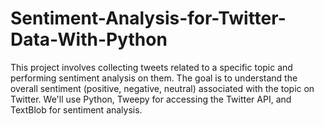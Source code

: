 # Sentiment-Analysis-for-Twitter-Data-With-Python
This project involves collecting tweets related to a specific topic and performing sentiment analysis on them. The goal is to understand the overall sentiment (positive, negative, neutral) associated with the topic on Twitter. We'll use Python, Tweepy for accessing the Twitter API, and TextBlob for sentiment analysis.
